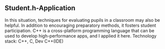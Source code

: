 ## Student.h-Application

In this situation, techniques for evaluating pupils in a classroom may also be helpful.
In addition to encouraging preparatory methods, it fosters student participation.
C++ is a cross-platform programming language that can be used to develop high-performance apps, and I applied it here.
Technology stack: C++, C, Dev C++(IDE)

